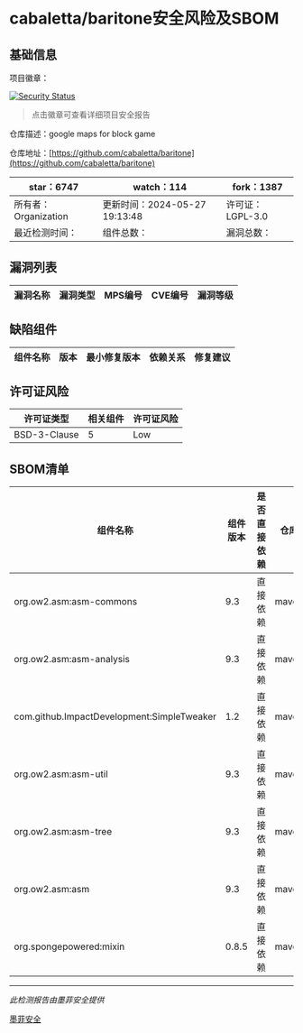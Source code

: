 # cabaletta/baritone安全风险及SBOM

## 基础信息

项目徽章：

[![Security Status](https://www.murphysec.com/platform3/v31/badge/1797691265371394048.svg)](https://www.murphysec.com/console/report/1701295874964766720/1797691265371394048)

> 点击徽章可查看详细项目安全报告

仓库描述：google maps for block game

仓库地址：[https://github.com/cabaletta/baritone](https://github.com/cabaletta/baritone)

| star：6747 | watch：114 | fork：1387 |
| ----------- | -------------- | ------------ |
| 所有者：Organization | 更新时间：2024-05-27 19:13:48 | 许可证：LGPL-3.0 |
| 最近检测时间： | 组件总数： | 漏洞总数： |




## 漏洞列表

| 漏洞名称 | 漏洞类型 | MPS编号 | CVE编号 | 漏洞等级 |
| ------- | ------ | ------- | ------ | ----- |





## 缺陷组件

| 组件名称 | 版本 | 最小修复版本 | 依赖关系 | 修复建议 |
| -------- | ---- | ------------ | -------- | -------- |





## 许可证风险

| 许可证类型 | 相关组件 | 许可证风险 |
| ---------- | -------- | ---------- |
|BSD-3-Clause|5|Low|




## SBOM清单

| 组件名称 | 组件版本 | 是否直接依赖 | 仓库 |
| -------- | -------- | ------------ | ---- |
|org.ow2.asm:asm-commons|9.3|直接依赖|maven|
|org.ow2.asm:asm-analysis|9.3|直接依赖|maven|
|com.github.ImpactDevelopment:SimpleTweaker|1.2|直接依赖|maven|
|org.ow2.asm:asm-util|9.3|直接依赖|maven|
|org.ow2.asm:asm-tree|9.3|直接依赖|maven|
|org.ow2.asm:asm|9.3|直接依赖|maven|
|org.spongepowered:mixin|0.8.5|直接依赖|maven|


------

*此检测报告由墨菲安全提供*

[墨菲安全](www.murphysec.com)